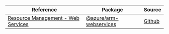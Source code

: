 | Reference | Package | Source |
|---|---|---|
|[Resource Management - Web Services](arm-webservices-readme)|[@azure/arm-webservices](https://www.npmjs.com/package/@azure/arm-webservices)|[Github](https://github.com/Azure/azure-sdk-for-js/blob/main/sdk/machinelearning/arm-webservices)|
